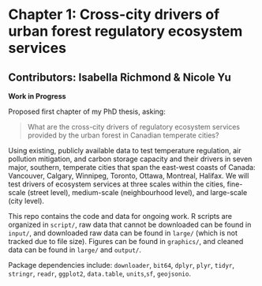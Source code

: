 # Chapter 1: Cross-city drivers of urban forest regulatory ecosystem services  
## Contributors: Isabella Richmond & Nicole Yu  
**Work in Progress**   

Proposed first chapter of my PhD thesis, asking:  

> What are the cross-city drivers of regulatory ecosystem services provided by the urban forest in Canadian temperate cities?  

Using existing, publicly available data to test temperature regulation, air pollution mitigation, and carbon storage capacity and their drivers in seven major, southern, temperate cities that span the east-west coasts of Canada: Vancouver, Calgary, Winnipeg, Toronto, Ottawa, Montreal, Halifax. We will test drivers of ecosystem services at three scales within the cities, fine-scale (street level), medium-scale (neighbourhood level), and large-scale (city level).  

This repo contains the code and data for ongoing work. R scripts are organized in `script/`, raw data that cannot be downloaded can be found in `input/`, and downloaded raw data can be found in `large/` (which is not tracked due to file size). Figures can be found in `graphics/`, and cleaned data can be found in `large/` and `output/`.

Package dependencies include: `downloader`, `bit64`, `dplyr`, `plyr`, `tidyr`, `stringr`,  `readr`, `ggplot2`, `data.table`, `units`,`sf`, `geojsonio`.